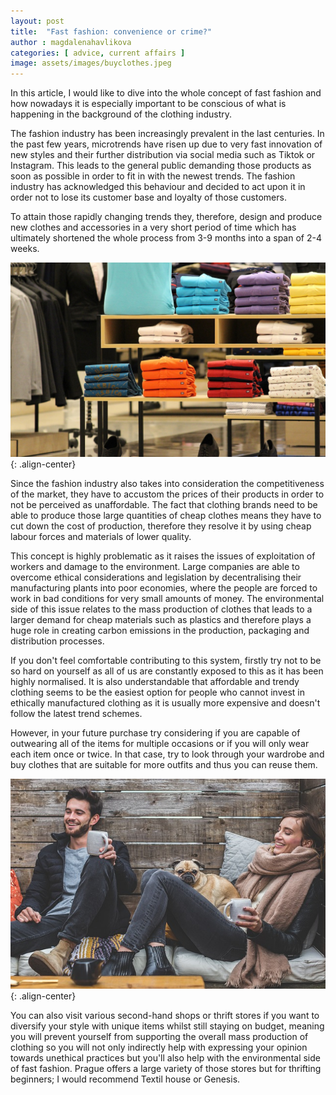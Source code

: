 ```yaml
---
layout: post
title:  "Fast fashion: convenience or crime?"
author : magdalenahavlikova
categories: [ advice, current affairs ]
image: assets/images/buyclothes.jpeg
---
```

In this article, I would like to dive into the whole concept of fast fashion and how nowadays it is especially important to be conscious of what is happening in the background of the clothing industry.

The fashion industry has been increasingly prevalent in the last centuries. In the past few years, microtrends have risen up due to very fast innovation of new styles and their further distribution via social media such as Tiktok or Instagram. This leads to the general public demanding those products as soon as possible in order to fit in with the newest trends. The fashion industry has acknowledged this behaviour and decided to act upon it in order not to lose its customer base and loyalty of those customers.
 
To attain those rapidly changing trends they, therefore, design and produce new clothes and accessories in a very short period of time which has ultimately shortened the whole process from 3-9 months into a span of 2-4 weeks. 

![coffee](/assets/images/fastfashion.jpeg){: .align-center}

Since the fashion industry also takes into consideration the competitiveness of the market, they have to accustom the prices of their products in order to not be perceived as unaffordable. The fact that clothing brands need to be able to produce those large quantities of cheap clothes means they have to cut down the cost of production, therefore they resolve it by using cheap labour forces and materials of lower quality. 

This concept is highly problematic as it raises the issues of exploitation of workers and damage to the environment. Large companies are able to overcome ethical considerations and legislation by decentralising their manufacturing plants into poor economies, where the people are forced to work in bad conditions for very small amounts of money. The environmental side of this issue relates to the mass production of clothes that leads to a larger demand for cheap materials such as plastics and therefore plays a huge role in creating carbon emissions in the production, packaging and distribution processes. 

If you don't feel comfortable contributing to this system, firstly try not to be so hard on yourself as all of us are constantly exposed to this as it has been highly normalised. It is also understandable that affordable and trendy clothing seems to be the easiest option for people who cannot invest in ethically manufactured clothing as it is usually more expensive and doesn't follow the latest trend schemes.

However, in your future purchase try considering if you are capable of outwearing all of the items for multiple occasions or if you will only wear each item once or twice. In that case, try to look through your wardrobe and buy clothes that are suitable for more outfits and thus you can reuse them. 

![coffee](/assets/images/goodclothes.jpeg){: .align-center}

You can also visit various second-hand shops or thrift stores if you want to diversify your style with unique items whilst still staying on budget, meaning you will prevent yourself from supporting the overall mass production of clothing so you will not only indirectly help with expressing your opinion towards unethical practices but you'll also help with the environmental side of fast fashion. Prague offers a large variety of those stores but for thrifting beginners; I would recommend Textil house or Genesis. 
